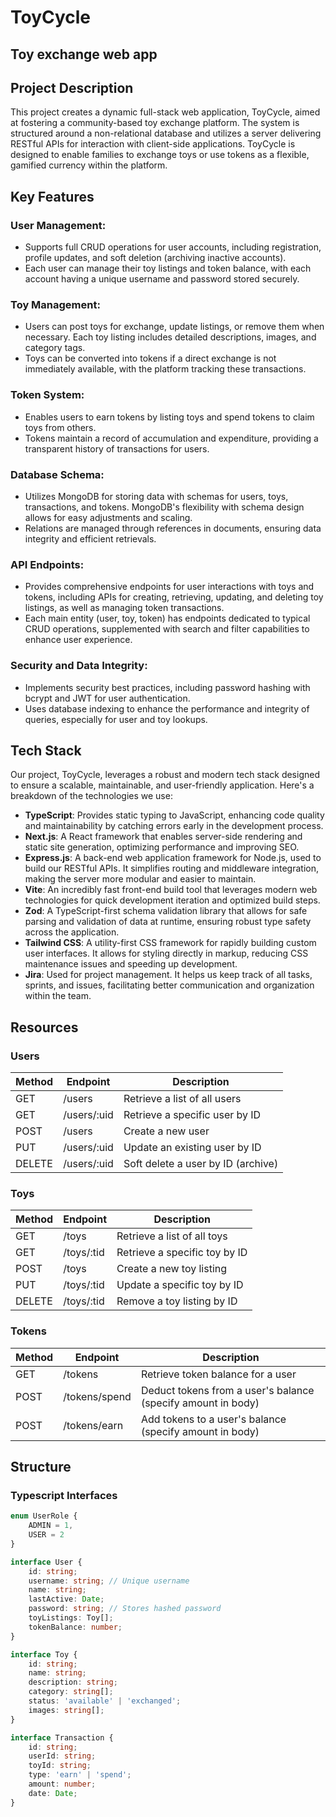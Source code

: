 # ToyCycle
## Toy exchange web app

## Project Description
This project creates a dynamic full-stack web application, ToyCycle, aimed at fostering a community-based toy exchange platform. The system is structured around a non-relational database and utilizes a server delivering RESTful APIs for interaction with client-side applications. ToyCycle is designed to enable families to exchange toys or use tokens as a flexible, gamified currency within the platform.

## Key Features

### User Management:
- Supports full CRUD operations for user accounts, including registration, profile updates, and soft deletion (archiving inactive accounts).
- Each user can manage their toy listings and token balance, with each account having a unique username and password stored securely.

### Toy Management:
- Users can post toys for exchange, update listings, or remove them when necessary. Each toy listing includes detailed descriptions, images, and category tags.
- Toys can be converted into tokens if a direct exchange is not immediately available, with the platform tracking these transactions.

### Token System:
- Enables users to earn tokens by listing toys and spend tokens to claim toys from others.
- Tokens maintain a record of accumulation and expenditure, providing a transparent history of transactions for users.

### Database Schema:
- Utilizes MongoDB for storing data with schemas for users, toys, transactions, and tokens. MongoDB's flexibility with schema design allows for easy adjustments and scaling.
- Relations are managed through references in documents, ensuring data integrity and efficient retrievals.

### API Endpoints:
- Provides comprehensive endpoints for user interactions with toys and tokens, including APIs for creating, retrieving, updating, and deleting toy listings, as well as managing token transactions.
- Each main entity (user, toy, token) has endpoints dedicated to typical CRUD operations, supplemented with search and filter capabilities to enhance user experience.

### Security and Data Integrity:
- Implements security best practices, including password hashing with bcrypt and JWT for user authentication.
- Uses database indexing to enhance the performance and integrity of queries, especially for user and toy lookups.


## Tech Stack
Our project, ToyCycle, leverages a robust and modern tech stack designed to ensure a scalable, maintainable, and user-friendly application. Here's a breakdown of the technologies we use:

- **TypeScript**: Provides static typing to JavaScript, enhancing code quality and maintainability by catching errors early in the development process.
- **Next.js**: A React framework that enables server-side rendering and static site generation, optimizing performance and improving SEO.
- **Express.js**: A back-end web application framework for Node.js, used to build our RESTful APIs. It simplifies routing and middleware integration, making the server more modular and easier to maintain.
- **Vite**: An incredibly fast front-end build tool that leverages modern web technologies for quick development iteration and optimized build steps.
- **Zod**: A TypeScript-first schema validation library that allows for safe parsing and validation of data at runtime, ensuring robust type safety across the application.
- **Tailwind CSS**: A utility-first CSS framework for rapidly building custom user interfaces. It allows for styling directly in markup, reducing CSS maintenance issues and speeding up development.
- **Jira**: Used for project management. It helps us keep track of all tasks, sprints, and issues, facilitating better communication and organization within the team.


## Resources

### Users
<table>
  <thead>
    <tr>
      <th>Method</th>
      <th>Endpoint</th>
      <th>Description</th>
    </tr>
  </thead>
  <tbody>
    <tr>
      <td>GET</td>
      <td>/users</td>
      <td>Retrieve a list of all users</td>
    </tr>
    <tr>
      <td>GET</td>
      <td>/users/:uid</td>
      <td>Retrieve a specific user by ID</td>
    </tr>
    <tr>
      <td>POST</td>
      <td>/users</td>
      <td>Create a new user</td>
    </tr>
    <tr>
      <td>PUT</td>
      <td>/users/:uid</td>
      <td>Update an existing user by ID</td>
    </tr>
    <tr>
      <td>DELETE</td>
      <td>/users/:uid</td>
      <td>Soft delete a user by ID (archive)</td>
    </tr>
  </tbody>
</table>

### Toys
<table>
  <thead>
    <tr>
      <th>Method</th>
      <th>Endpoint</th>
      <th>Description</th>
    </tr>
  </thead>
  <tbody>
    <tr>
      <td>GET</td>
      <td>/toys</td>
      <td>Retrieve a list of all toys</td>
    </tr>
    <tr>
      <td>GET</td>
      <td>/toys/:tid</td>
      <td>Retrieve a specific toy by ID</td>
    </tr>
    <tr>
      <td>POST</td>
      <td>/toys</td>
      <td>Create a new toy listing</td>
    </tr>
    <tr>
      <td>PUT</td>
      <td>/toys/:tid</td>
      <td>Update a specific toy by ID</td>
    </tr>
    <tr>
      <td>DELETE</td>
      <td>/toys/:tid</td>
      <td>Remove a toy listing by ID</td>
    </tr>
  </tbody>
</table>

### Tokens
<table>
  <thead>
    <tr>
      <th>Method</th>
      <th>Endpoint</th>
      <th>Description</th>
    </tr>
  </thead>
  <tbody>
    <tr>
      <td>GET</td>
      <td>/tokens</td>
      <td>Retrieve token balance for a user</td>
    </tr>
    <tr>
      <td>POST</td>
      <td>/tokens/spend</td>
      <td>Deduct tokens from a user's balance (specify amount in body)</td>
    </tr>
    <tr>
      <td>POST</td>
      <td>/tokens/earn</td>
      <td>Add tokens to a user's balance (specify amount in body)</td>
    </tr>
  </tbody>
</table>

## Structure

### Typescript Interfaces
```typescript
enum UserRole {
    ADMIN = 1,
    USER = 2
}

interface User {
    id: string;
    username: string; // Unique username
    name: string;
    lastActive: Date;
    password: string; // Stores hashed password
    toyListings: Toy[];
    tokenBalance: number;
}

interface Toy {
    id: string;
    name: string;
    description: string;
    category: string[];
    status: 'available' | 'exchanged';
    images: string[];
}

interface Transaction {
    id: string;
    userId: string;
    toyId: string;
    type: 'earn' | 'spend';
    amount: number;
    date: Date;
}
